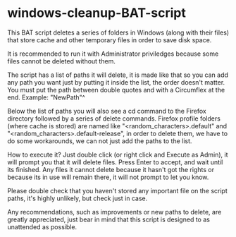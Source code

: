 # windows-cleanup-BAT-script
This BAT script deletes a series of folders in Windows (along with their files) that store cache and other temporary files in order to save disk space.

It is recommended to run it with Administrator priviledges because some files cannot be deleted without them.

The script has a list of paths it will delete, it is made like that so you can add any path you want just by putting it inside the list, the order doesn't matter.
You must put the path between double quotes and with a Circumflex at the end. Example: "NewPath"^

Below the list of paths you will also see a cd command to the Firefox directory followed by a series of delete commands.
Firefox profile folders (where cache is stored) are named like "<random_characters>.default" and "<random_characters>.default-release",
in order to delete them, we have to do some workarounds, we can not just add the paths to the list.

How to execute it?
Just double click (or right click and Execute as Admin), it will prompt you that it will delete files. Press Enter to accept, and wait until its finished.
Any files it cannot delete because it hasn't got the rights or because its in use will remain there, it will not prompt to let you know.

Please double check that you haven't stored any important file on the script paths, it's highly unlikely, but check just in case.

Any recommendations, such as improvements or new paths to delete, are greatly appreciated, just bear in mind that this script is designed to as unattended as possible.
